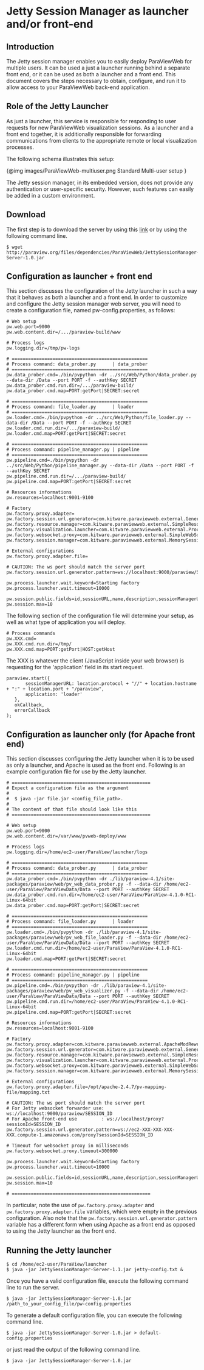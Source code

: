 # Jetty Session Manager as launcher and/or front-end

## Introduction

The Jetty session manager enables you to easily deploy ParaViewWeb for multiple users.  It can be used a just a launcher running behind a separate front end, or it can be used as both a launcher and a front end.  This document covers the steps necessary to obtain, configure, and run it to allow access to your ParaViewWeb back-end application.

## Role of the Jetty Launcher

As just a launcher, this service is responsible for responding to user requests for new ParaViewWeb visualization sessions.  As a launcher and a front end together, it is additionally responsible for forwarding communications from clients to the appropriate remote or local visualization processes.

The following schema illustrates this setup:

{@img images/ParaViewWeb-multiuser.png Standard Multi-user setup }

The Jetty session manager, in its embedded version, does not provide any authentication or user-specific security. However, such features can easily be added in a custom environment.

## Download

The first step is to download the server by using this [link](http://paraview.org/files/dependencies/ParaViewWeb/JettySessionManager-Server-1.0.jar) or by using the following command line.

    $ wget http://paraview.org/files/dependencies/ParaViewWeb/JettySessionManager-Server-1.0.jar

## Configuration as launcher + front end

This section discusses the configuration of the Jetty launcher in such a way that it behaves as both a launcher and a front end.  In order to customize and configure the Jetty session manager web server, you will need to create a configuration file, named pw-config.properties, as follows:

    # Web setup
    pw.web.port=9000
    pw.web.content.dir=/.../paraview-build/www

    # Process logs
    pw.logging.dir=/tmp/pw-logs

    # ==================================================
    # Process command: data_prober.py      | data_prober
    # ==================================================
    pw.data_prober.cmd=./bin/pvpython -dr ../src/Web/Python/data_prober.py --data-dir /Data --port PORT -f --authKey SECRET
    pw.data_prober.cmd.run.dir=/.../paraview-build/
    pw.data_prober.cmd.map=PORT:getPort|SECRET:secret

    # ==================================================
    # Process command: file_loader.py      | loader
    # ==================================================
    pw.loader.cmd=./bin/pvpython -dr ../src/Web/Python/file_loader.py --data-dir /Data --port PORT -f --authKey SECRET
    pw.loader.cmd.run.dir=/.../paraview-build/
    pw.loader.cmd.map=PORT:getPort|SECRET:secret

    # ==================================================
    # Process command: pipeline_manager.py | pipeline
    # ==================================================
    pw.pipeline.cmd=./bin/pvpython -dr ../src/Web/Python/pipeline_manager.py --data-dir /Data --port PORT -f --authKey SECRET
    pw.pipeline.cmd.run.dir=/.../paraview-build/
    pw.pipeline.cmd.map=PORT:getPort|SECRET:secret

    # Resources informations
    pw.resources=localhost:9001-9100

    # Factory
    pw.factory.proxy.adapter=
    pw.factory.session.url.generator=com.kitware.paraviewweb.external.GenericSessionURLGenerator
    pw.factory.resource.manager=com.kitware.paraviewweb.external.SimpleResourceManager
    pw.factory.visualization.launcher=com.kitware.paraviewweb.external.ProcessLauncher
    pw.factory.websocket.proxy=com.kitware.paraviewweb.external.SimpleWebSocketProxyManager
    pw.factory.session.manager=com.kitware.paraviewweb.external.MemorySessionManager

    # External configurations
    pw.factory.proxy.adapter.file=

    # CAUTION: The ws port should match the server port
    pw.factory.session.url.generator.pattern=ws://localhost:9000/paraview/SESSION_ID

    pw.process.launcher.wait.keyword=Starting factory
    pw.process.launcher.wait.timeout=10000

    pw.session.public.fields=id,sessionURL,name,description,sessionManagerURL,application,idleTimeout,startTime,file
    pw.session.max=10

The following section of the configuration file will determine your setup, as well as what
type of application you will deploy.

    # Process commands
    pw.XXX.cmd=
    pw.XXX.cmd.run.dir=/tmp/
    pw.XXX.cmd.map=PORT:getPort|HOST:getHost

The XXX is whatever the client (JavaScript inside your web browser) is requesting for the 'application' field in its start request.

    paraview.start({
           sessionManagerURL: location.protocol + "//" + location.hostname + ":" + location.port + "/paraview",
           application: 'loader'
       },
       okCallback,
       errorCallback
    );

## Configuration as launcher only (for Apache front end)

This section discusses configuring the Jetty launcher when it is to be used as only a launcher, and Apache is used as the front end.  Following is an example configuration file for use by the Jetty launcher.

    # ===================================================
    # Expect a configuration file as the argument
    #
    #  $ java -jar file.jar <config_file_path>.
    #
    # The content of that file should look like this
    # ===================================================

    # Web setup
    pw.web.port=9000
    pw.web.content.dir=/var/www/pvweb-deploy/www

    # Process logs
    pw.logging.dir=/home/ec2-user/ParaView/launcher/logs

    # ==================================================
    # Process command: data_prober.py      | data_prober
    # ==================================================
    pw.data_prober.cmd=./bin/pvpython -dr ./lib/paraview-4.1/site-packages/paraview/web/pv_web_data_prober.py -f --data-dir /home/ec2-user/ParaView/ParaViewData/Data --port PORT --authKey SECRET
    pw.data_prober.cmd.run.dir=/home/ec2-user/ParaView/ParaView-4.1.0-RC1-Linux-64bit
    pw.data_prober.cmd.map=PORT:getPort|SECRET:secret

    # ==================================================
    # Process command: file_loader.py      | loader
    # ==================================================
    pw.loader.cmd=./bin/pvpython -dr ./lib/paraview-4.1/site-packages/paraview/web/pv_web_file_loader.py -f --data-dir /home/ec2-user/ParaView/ParaViewData/Data --port PORT --authKey SECRET
    pw.loader.cmd.run.dir=/home/ec2-user/ParaView/ParaView-4.1.0-RC1-Linux-64bit
    pw.loader.cmd.map=PORT:getPort|SECRET:secret

    # ==================================================
    # Process command: pipeline_manager.py | pipeline
    # ==================================================
    pw.pipeline.cmd=./bin/pvpython -dr ./lib/paraview-4.1/site-packages/paraview/web/pv_web_visualizer.py -f --data-dir /home/ec2-user/ParaView/ParaViewData/Data --port PORT --authKey SECRET
    pw.pipeline.cmd.run.dir=/home/ec2-user/ParaView/ParaView-4.1.0-RC1-Linux-64bit
    pw.pipeline.cmd.map=PORT:getPort|SECRET:secret

    # Resources informations
    pw.resources=localhost:9001-9100

    # Factory
    pw.factory.proxy.adapter=com.kitware.paraviewweb.external.ApacheModRewriteMapFileConnectionAdapter
    pw.factory.session.url.generator=com.kitware.paraviewweb.external.GenericSessionURLGenerator
    pw.factory.resource.manager=com.kitware.paraviewweb.external.SimpleResourceManager
    pw.factory.visualization.launcher=com.kitware.paraviewweb.external.ProcessLauncher
    pw.factory.websocket.proxy=com.kitware.paraviewweb.external.SimpleWebSocketProxyManager
    pw.factory.session.manager=com.kitware.paraviewweb.external.MemorySessionManager

    # External configurations
    pw.factory.proxy.adapter.file=/opt/apache-2.4.7/pv-mapping-file/mapping.txt

    # CAUTION: The ws port should match the server port
    # For Jetty websocket forwarder use: ws://localhost:9000/paraview/SESSION_ID
    # For Apache front-end use         : ws://localhost/proxy?sessionId=SESSION_ID
    pw.factory.session.url.generator.pattern=ws://ec2-XXX-XXX-XXX-XXX.compute-1.amazonaws.com/proxy?sessionId=SESSION_ID

    # Timeout for websocket proxy in milliseconds
    pw.factory.websocket.proxy.timeout=300000

    pw.process.launcher.wait.keyword=Starting factory
    pw.process.launcher.wait.timeout=10000

    pw.session.public.fields=id,sessionURL,name,description,sessionManagerURL,application,idleTimeout,startTime,file
    pw.session.max=10

    # ===================================================

In particular, note the use of `pw.factory.proxy.adapter` and `pw.factory.proxy.adapter.file` variables, which were empty in the previous configuration.  Also note that the `pw.factory.session.url.generator.pattern` variable has a different form when using Apache as a front end as opposed to using the Jetty launcher as the front end.

## Running the Jetty launcher

    $ cd /home/ec2-user/ParaView/launcher
    $ java -jar JettySessionManager-Server-1.1.jar jetty-config.txt &

Once you have a valid configuration file, execute the following command line to run the server.

    $ java -jar JettySessionManager-Server-1.0.jar /path_to_your_config_file/pw-config.properties

To generate a default configuration file, you can execute the following command line.

    $ java -jar JettySessionManager-Server-1.0.jar > default-config.properties

or just read the output of the following command line.

    $ java -jar JettySessionManager-Server-1.0.jar
